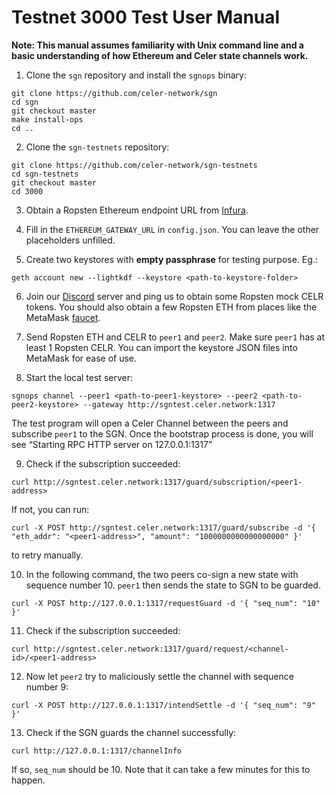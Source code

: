# Testnet 3000 Test User Manual

**Note: This manual assumes familiarity with Unix command line and a basic understanding of how
Ethereum and Celer state channels work.**

1. Clone the `sgn` repository and install the `sgnops` binary:

```shellscript
git clone https://github.com/celer-network/sgn
cd sgn
git checkout master
make install-ops
cd ..
```

2. Clone the `sgn-testnets` repository:

```shellscript
git clone https://github.com/celer-network/sgn-testnets
cd sgn-testnets
git checkout master
cd 3000
```

3. Obtain a Ropsten Ethereum endpoint URL from [Infura](https://infura.io/).

4. Fill in the `ETHEREUM_GATEWAY_URL` in `config.json`. You can leave the other placeholders
   unfilled.

5. Create two keystores with **empty passphrase** for testing purpose. Eg.:

```shellscript
geth account new --lightkdf --keystore <path-to-keystore-folder>
```

6. Join our [Discord](https://discord.gg/uGx4fjQ)
   server and ping us to obtain some Ropsten mock CELR tokens. You should also obtain a few Ropsten
   ETH from places like the MetaMask [faucet](https://faucet.metamask.io).

7. Send Ropsten ETH and CELR to `peer1` and `peer2`. Make sure `peer1` has at least 1 Ropsten CELR.
   You can import the keystore JSON files into MetaMask for ease of use.

8. Start the local test server:

```shellscript
sgnops channel --peer1 <path-to-peer1-keystore> --peer2 <path-to-peer2-keystore> --gateway http://sgntest.celer.network:1317
```

The test program will open a Celer Channel between the peers and subscribe `peer1` to the SGN. Once
the bootstrap process is done, you will see “Starting RPC HTTP server on 127.0.0.1:1317”

9. Check if the subscription succeeded:

```shellscript
curl http://sgntest.celer.network:1317/guard/subscription/<peer1-address>
```

If not, you can run:

```shellscript
curl -X POST http://sgntest.celer.network:1317/guard/subscribe -d '{ "eth_addr": "<peer1-address>", "amount": "1000000000000000000" }'
```

to retry manually.

10. In the following command, the two peers co-sign a new state with sequence number 10. `peer1` then
   sends the state to SGN to be guarded.

```shellscript
curl -X POST http://127.0.0.1:1317/requestGuard -d '{ "seq_num": "10" }'
```

11. Check if the subscription succeeded:

```shellscript
curl http://sgntest.celer.network:1317/guard/request/<channel-id>/<peer1-address>
```

12. Now let `peer2` try to maliciously settle the channel with sequence number 9:

```shellscript
curl -X POST http://127.0.0.1:1317/intendSettle -d '{ "seq_num": "9" }'
```

13. Check if the SGN guards the channel successfully:

```shellscript
curl http://127.0.0.1:1317/channelInfo
```

If so, `seq_num` should be 10. Note that it can take a few minutes for this to happen.
